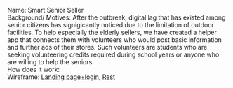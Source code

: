 Name: Smart Senior Seller  
Background/ Motives: After the outbreak, digital lag that has existed among senior citizens has signigicantly noticed due to the limitation of outdoor facilities. To help especially the elderly sellers, we have created a helper app that connects them with volunteers who would post basic information and further ads of their stores. Such volunteers are students who are seeking volunteering credits required during school years or anyone who are willing to help the seniors.  
How does it work:  
Wireframe: [Landing page+login](./Page_1.png), [Rest](./Page_2.png)
